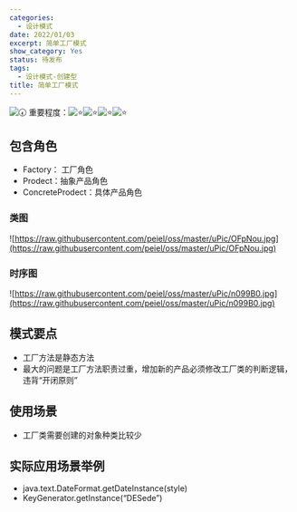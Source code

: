 ```yaml
---
categories:
  - 设计模式
date: 2022/01/03
excerpt: 简单工厂模式
show_category: Yes
status: 待发布
tags:
  - 设计模式-创建型
title: 简单工厂模式
---
```



<aside>

<img class="emoji" draggable="false" alt="🕢" src="https://twemoji.maxcdn.com/v/13.1.0/72x72/1f562.png"/> 重要程度：<img class="emoji" draggable="false" alt="⭐️" src="https://twemoji.maxcdn.com/v/13.1.0/72x72/2b50.png"/><img class="emoji" draggable="false" alt="⭐️" src="https://twemoji.maxcdn.com/v/13.1.0/72x72/2b50.png"/><img class="emoji" draggable="false" alt="⭐️" src="https://twemoji.maxcdn.com/v/13.1.0/72x72/2b50.png"/><img class="emoji" draggable="false" alt="⭐️" src="https://twemoji.maxcdn.com/v/13.1.0/72x72/2b50.png"/>
</aside>

## 包含角色

- Factory： 工厂角色
- Prodect：抽象产品角色
- ConcreteProdect：具体产品角色

### 类图

![https://raw.githubusercontent.com/peiel/oss/master/uPic/OFpNou.jpg](https://raw.githubusercontent.com/peiel/oss/master/uPic/OFpNou.jpg)

### 时序图

![https://raw.githubusercontent.com/peiel/oss/master/uPic/n099B0.jpg](https://raw.githubusercontent.com/peiel/oss/master/uPic/n099B0.jpg)

## 模式要点

- 工厂方法是静态方法
- 最大的问题是工厂方法职责过重，增加新的产品必须修改工厂类的判断逻辑，违背“开闭原则”

## 使用场景

- 工厂类需要创建的对象种类比较少

## 实际应用场景举例

- java.text.DateFormat.getDateInstance(style)
- KeyGenerator.getInstance(“DESede”)